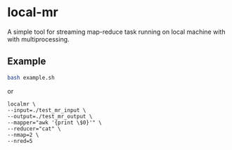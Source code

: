 # local-mr

A simple tool for streaming map-reduce task running on local machine with with multiprocessing.  


## Example
```sh
bash example.sh
```  
or
```shell
localmr \
--input=./test_mr_input \
--output=./test_mr_output \
--mapper="awk '{print \$0}'" \
--reducer="cat" \
--nmap=2 \
--nred=5
```

